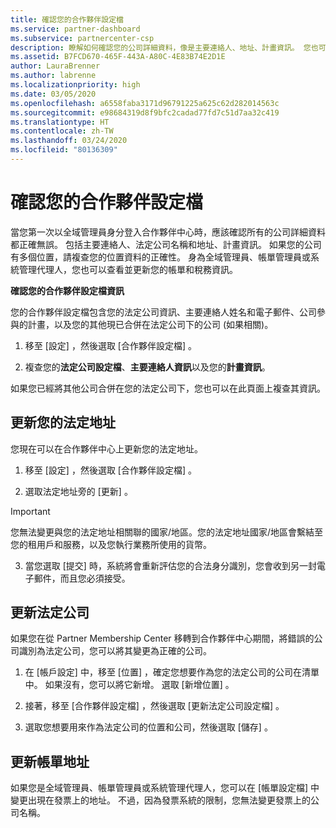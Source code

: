 ```yaml
---
title: 確認您的合作夥伴設定檔
ms.service: partner-dashboard
ms.subservice: partnercenter-csp
description: 瞭解如何確認您的公司詳細資料，像是主要連絡人、地址、計畫資訊。 您也可以更新您的法定和帳單地址。
ms.assetid: B7FCD670-465F-443A-A80C-4E83B74E2D1E
author: LauraBrenner
ms.author: labrenne
ms.localizationpriority: high
ms.date: 03/05/2020
ms.openlocfilehash: a6558faba3171d96791225a625c62d282014563c
ms.sourcegitcommit: e98684319d8f9bfc2cadad77fd7c51d7aa32c419
ms.translationtype: HT
ms.contentlocale: zh-TW
ms.lasthandoff: 03/24/2020
ms.locfileid: "80136309"
---
```

# <a name="verify-your-partner-profile"></a>確認您的合作夥伴設定檔

當您第一次以全域管理員身分登入合作夥伴中心時，應該確認所有的公司詳細資料都正確無誤。 包括主要連絡人、法定公司名稱和地址、計畫資訊。 如果您的公司有多個位置，請複查您的位置資料的正確性。 身為全域管理員、帳單管理員或系統管理代理人，您也可以查看並更新您的帳單和稅務資訊。 

**確認您的合作夥伴設定檔資訊**

您的合作夥伴設定檔包含您的法定公司資訊、主要連絡人姓名和電子郵件、公司參與的計畫，以及您的其他現已合併在法定公司下的公司 (如果相關)。

1.  移至 [設定]  ，然後選取 [合作夥伴設定檔]  。

2.  複查您的**法定公司設定檔**、**主要連絡人資訊**以及您的**計畫資訊**。

如果您已經將其他公司合併在您的法定公司下，您也可以在此頁面上複查其資訊。

## <a name="update-your-legal-address"></a>更新您的法定地址

您現在可以在合作夥伴中心上更新您的法定地址。

1. 移至 [設定]  ，然後選取 [合作夥伴設定檔]  。 

2. 選取法定地址旁的 [更新]  。 

>[!Important]
>您無法變更與您的法定地址相關聯的國家/地區。您的法定地址國家/地區會繫結至您的租用戶和服務，以及您執行業務所使用的貨幣。 

3. 當您選取 [提交]  時，系統將會重新評估您的合法身分識別，您會收到另一封電子郵件，而且您必須接受。

## <a name="update-legal-business"></a>更新法定公司

如果您在從 Partner Membership Center 移轉到合作夥伴中心期間，將錯誤的公司識別為法定公司，您可以將其變更為正確的公司。

1. 在 [帳戶設定]  中，移至 [位置]  ，確定您想要作為您的法定公司的公司在清單中。 如果沒有，您可以將它新增。 選取 [新增位置]  。

2.    接著，移至 [合作夥伴設定檔]  ，然後選取 [更新法定公司設定檔]  。

3.    選取您想要用來作為法定公司的位置和公司，然後選取 [儲存]  。

## <a name="update-your-billing-address"></a>更新帳單地址

如果您是全域管理員、帳單管理員或系統管理代理人，您可以在 [帳單設定檔]  中變更出現在發票上的地址。 不過，因為發票系統的限制，您無法變更發票上的公司名稱。

 



